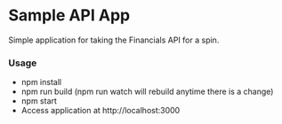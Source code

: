 # Sample API App
Simple application for taking the Financials API for a spin.

### Usage
- npm install
- npm run build (npm run watch will rebuild anytime there is a change)
- npm start
- Access application at http://localhost:3000
